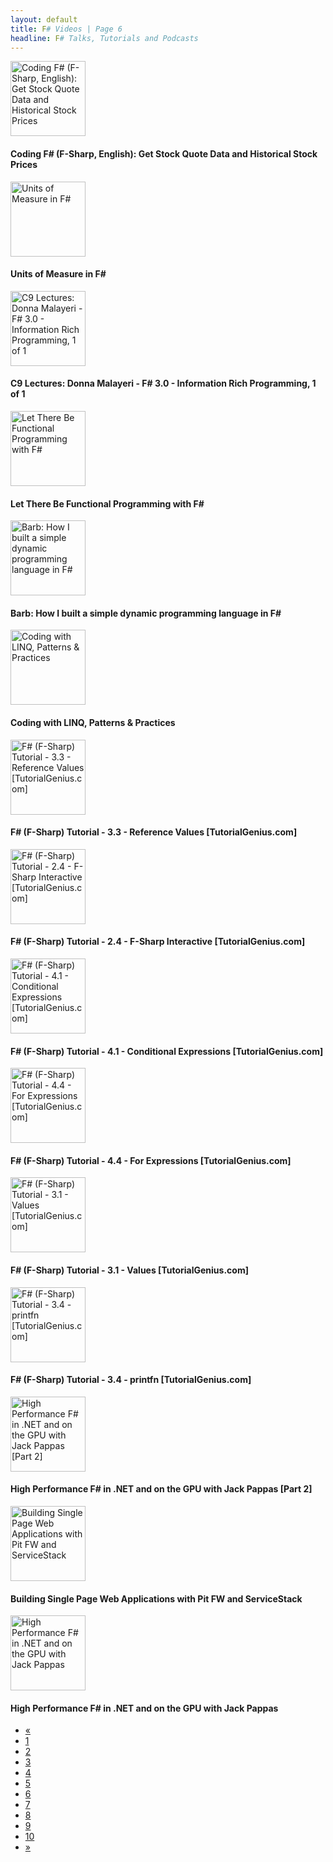 ```yaml
---
layout: default
title: F# Videos | Page 6
headline: F# Talks, Tutorials and Podcasts
---
```


<div>
  <div class="row">
    <div class="col-md-4">
      <div style="border: none;">
        <a href="http://vimeo.com/37477716" class="thumbnail">
          <img src="http://b.vimeocdn.com/ts/257/487/257487624_295.jpg" alt="Coding F# (F-Sharp, English): Get Stock Quote Data and Historical Stock Prices" style="height: 120px;" />
        </a>
        <div class="caption">
          <h4>Coding F# (F-Sharp, English): Get Stock Quote Data and Historical Stock Prices</h4>
        </div>
      </div>
    </div>
    <div class="col-md-4">
      <div style="border: none;">
        <a href="http://vimeo.com/46296644" class="thumbnail">
          <img src="http://b.vimeocdn.com/ts/322/338/322338329_295.jpg" alt="Units of Measure in F#" style="height: 120px;" />
        </a>
        <div class="caption">
          <h4>Units of Measure in F#</h4>
        </div>
      </div>
    </div>
    <div class="col-md-4">
      <div style="border: none;">
        <a href="http://channel9.msdn.com/Blogs/Charles/C9-Lectures-Donna-Malayeri-F-30-Information-Rich-Programming-1-of-1" class="thumbnail">
          <img src="http://ak.channel9.msdn.com/ch9/8cea/cb25a821-adea-4ded-ae32-62bf4a118cea/FSharp3DonnaMalaYeri_220.jpg" alt="C9 Lectures: Donna Malayeri - F# 3.0 - Information Rich Programming, 1 of 1" style="height: 120px;" />
        </a>
        <div class="caption">
          <h4>C9 Lectures: Donna Malayeri - F# 3.0 - Information Rich Programming, 1 of 1</h4>
        </div>
      </div>
    </div>
  </div>
  <div class="row">
    <div class="col-md-4">
      <div style="border: none;">
        <a href="http://www.youtube.com/watch?v=4WxKFMb5i9Y" class="thumbnail">
          <img src="http://i1.ytimg.com/vi/4WxKFMb5i9Y/mqdefault.jpg" alt="Let There Be Functional Programming with F#" style="height: 120px;" />
        </a>
        <div class="caption">
          <h4>Let There Be Functional Programming with F#</h4>
        </div>
      </div>
    </div>
    <div class="col-md-4">
      <div style="border: none;">
        <a href="http://vimeo.com/39381728" class="thumbnail">
          <img src="http://b.vimeocdn.com/ts/271/617/271617627_295.jpg" alt="Barb: How I built a simple dynamic programming language in F#" style="height: 120px;" />
        </a>
        <div class="caption">
          <h4>Barb: How I built a simple dynamic programming language in F#</h4>
        </div>
      </div>
    </div>
    <div class="col-md-4">
      <div style="border: none;">
        <a href="http://vimeo.com/37477719" class="thumbnail">
          <img src="http://b.vimeocdn.com/ts/257/484/257484586_295.jpg" alt="Coding with LINQ, Patterns &amp; Practices" style="height: 120px;" />
        </a>
        <div class="caption">
          <h4>Coding with LINQ, Patterns &amp; Practices</h4>
        </div>
      </div>
    </div>
  </div>
  <div class="row">
    <div class="col-md-4">
      <div style="border: none;">
        <a href="http://www.youtube.com/watch?v=GAPiihlizWQ" class="thumbnail">
          <img src="http://i4.ytimg.com/vi/GAPiihlizWQ/mqdefault.jpg" alt="F# (F-Sharp) Tutorial - 3.3 - Reference Values [TutorialGenius.com]" style="height: 120px;" />
        </a>
        <div class="caption">
          <h4>F# (F-Sharp) Tutorial - 3.3 - Reference Values [TutorialGenius.com]</h4>
        </div>
      </div>
    </div>
    <div class="col-md-4">
      <div style="border: none;">
        <a href="http://www.youtube.com/watch?v=OENr435_tuo" class="thumbnail">
          <img src="http://i4.ytimg.com/vi/OENr435_tuo/mqdefault.jpg" alt="F# (F-Sharp) Tutorial - 2.4 - F-Sharp Interactive [TutorialGenius.com]" style="height: 120px;" />
        </a>
        <div class="caption">
          <h4>F# (F-Sharp) Tutorial - 2.4 - F-Sharp Interactive [TutorialGenius.com]</h4>
        </div>
      </div>
    </div>
    <div class="col-md-4">
      <div style="border: none;">
        <a href="http://www.youtube.com/watch?v=6GWu09qHlpw" class="thumbnail">
          <img src="http://i3.ytimg.com/vi/6GWu09qHlpw/mqdefault.jpg" alt="F# (F-Sharp) Tutorial - 4.1 - Conditional Expressions [TutorialGenius.com]" style="height: 120px;" />
        </a>
        <div class="caption">
          <h4>F# (F-Sharp) Tutorial - 4.1 - Conditional Expressions [TutorialGenius.com]</h4>
        </div>
      </div>
    </div>
  </div>
  <div class="row">
    <div class="col-md-4">
      <div style="border: none;">
        <a href="http://www.youtube.com/watch?v=z49Wew284PE" class="thumbnail">
          <img src="http://i3.ytimg.com/vi/z49Wew284PE/mqdefault.jpg" alt="F# (F-Sharp) Tutorial - 4.4 - For Expressions [TutorialGenius.com]" style="height: 120px;" />
        </a>
        <div class="caption">
          <h4>F# (F-Sharp) Tutorial - 4.4 - For Expressions [TutorialGenius.com]</h4>
        </div>
      </div>
    </div>
    <div class="col-md-4">
      <div style="border: none;">
        <a href="http://www.youtube.com/watch?v=2_a9Rd53-jE" class="thumbnail">
          <img src="http://i3.ytimg.com/vi/2_a9Rd53-jE/mqdefault.jpg" alt="F# (F-Sharp) Tutorial - 3.1 - Values [TutorialGenius.com]" style="height: 120px;" />
        </a>
        <div class="caption">
          <h4>F# (F-Sharp) Tutorial - 3.1 - Values [TutorialGenius.com]</h4>
        </div>
      </div>
    </div>
    <div class="col-md-4">
      <div style="border: none;">
        <a href="http://www.youtube.com/watch?v=MDbnc0sGGjg" class="thumbnail">
          <img src="http://i2.ytimg.com/vi/MDbnc0sGGjg/mqdefault.jpg" alt="F# (F-Sharp) Tutorial - 3.4 - printfn [TutorialGenius.com]" style="height: 120px;" />
        </a>
        <div class="caption">
          <h4>F# (F-Sharp) Tutorial - 3.4 - printfn [TutorialGenius.com]</h4>
        </div>
      </div>
    </div>
  </div>
  <div class="row">
    <div class="col-md-4">
      <div style="border: none;">
        <a href="http://vimeo.com/36629292" class="thumbnail">
          <img src="http://b.vimeocdn.com/ts/251/292/251292721_295.jpg" alt="High Performance F# in .NET and on the GPU with Jack Pappas [Part 2]" style="height: 120px;" />
        </a>
        <div class="caption">
          <h4>High Performance F# in .NET and on the GPU with Jack Pappas [Part 2]</h4>
        </div>
      </div>
    </div>
    <div class="col-md-4">
      <div style="border: none;">
        <a href="http://vimeo.com/46715794" class="thumbnail">
          <img src="http://b.vimeocdn.com/ts/325/420/325420713_295.jpg" alt="Building Single Page Web Applications with Pit FW and ServiceStack" style="height: 120px;" />
        </a>
        <div class="caption">
          <h4>Building Single Page Web Applications with Pit FW and ServiceStack</h4>
        </div>
      </div>
    </div>
    <div class="col-md-4">
      <div style="border: none;">
        <a href="http://vimeo.com/33699102" class="thumbnail">
          <img src="http://b.vimeocdn.com/ts/228/946/228946839_295.jpg" alt="High Performance F# in .NET and on the GPU with Jack Pappas" style="height: 120px;" />
        </a>
        <div class="caption">
          <h4>High Performance F# in .NET and on the GPU with Jack Pappas</h4>
        </div>
      </div>
    </div>
  </div>
  <div>
    <ul class="pagination">
      <li>
        <a href="5">«</a>
      </li>
      <li>
        <a href="1">1</a>
      </li>
      <li>
        <a href="2">2</a>
      </li>
      <li>
        <a href="3">3</a>
      </li>
      <li>
        <a href="4">4</a>
      </li>
      <li>
        <a href="5">5</a>
      </li>
      <li class="active">
        <a href="6">6</a>
      </li>
      <li>
        <a href="7">7</a>
      </li>
      <li>
        <a href="8">8</a>
      </li>
      <li>
        <a href="9">9</a>
      </li>
      <li>
        <a href="10">10</a>
      </li>
      <li>
        <a href="7">»</a>
      </li>
    </ul>
  </div>
</div>
